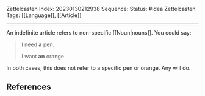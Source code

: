 Zettelcasten Index: 20230130212938
Sequence:
Status: #idea
Zettelcasten Tags: [[Language]], [[Article]]

---

An indefinite article refers to non-specific [[Noun|nouns]]. You could say:

> I need **a** pen.
> 
> I want **an** orange.

In both cases, this does not refer to a specific pen or orange. Any will do.

## References